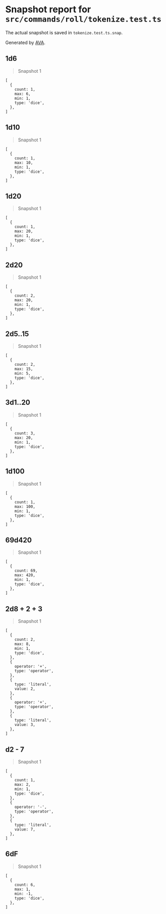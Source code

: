 # Snapshot report for `src/commands/roll/tokenize.test.ts`

The actual snapshot is saved in `tokenize.test.ts.snap`.

Generated by [AVA](https://avajs.dev).

## 1d6

> Snapshot 1

    [
      {
        count: 1,
        max: 6,
        min: 1,
        type: 'dice',
      },
    ]

## 1d10

> Snapshot 1

    [
      {
        count: 1,
        max: 10,
        min: 1,
        type: 'dice',
      },
    ]

## 1d20

> Snapshot 1

    [
      {
        count: 1,
        max: 20,
        min: 1,
        type: 'dice',
      },
    ]

## 2d20

> Snapshot 1

    [
      {
        count: 2,
        max: 20,
        min: 1,
        type: 'dice',
      },
    ]

## 2d5..15

> Snapshot 1

    [
      {
        count: 2,
        max: 15,
        min: 5,
        type: 'dice',
      },
    ]

## 3d1..20

> Snapshot 1

    [
      {
        count: 3,
        max: 20,
        min: 1,
        type: 'dice',
      },
    ]

## 1d100

> Snapshot 1

    [
      {
        count: 1,
        max: 100,
        min: 1,
        type: 'dice',
      },
    ]

## 69d420

> Snapshot 1

    [
      {
        count: 69,
        max: 420,
        min: 1,
        type: 'dice',
      },
    ]

## 2d8 + 2 + 3

> Snapshot 1

    [
      {
        count: 2,
        max: 8,
        min: 1,
        type: 'dice',
      },
      {
        operator: '+',
        type: 'operator',
      },
      {
        type: 'literal',
        value: 2,
      },
      {
        operator: '+',
        type: 'operator',
      },
      {
        type: 'literal',
        value: 3,
      },
    ]

## d2 - 7

> Snapshot 1

    [
      {
        count: 1,
        max: 2,
        min: 1,
        type: 'dice',
      },
      {
        operator: '-',
        type: 'operator',
      },
      {
        type: 'literal',
        value: 7,
      },
    ]

## 6dF

> Snapshot 1

    [
      {
        count: 6,
        max: 1,
        min: -1,
        type: 'dice',
      },
    ]
